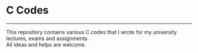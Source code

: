 # C Codes
***
This repository contains various C codes that I wrote for my university lectures, exams and assignments.  
All ideas and helps are welcome.
